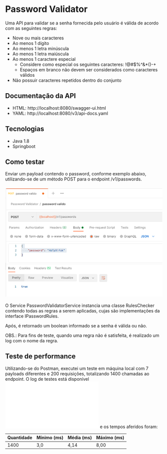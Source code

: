 # Password Validator

Uma API para validar se a senha fornecida pelo usuário é válida de acordo com as seguintes regras:

- Nove ou mais caracteres
- Ao menos 1 dígito
- Ao menos 1 letra minúscula
- Ao menos 1 letra maiúscula
- Ao menos 1 caractere especial
  - Considere como especial os seguintes caracteres: !@#$%^&*()-+
  - Espaços em branco não devem ser considerados como caracteres válidos
- Não possuir caracteres repetidos dentro do conjunto

## Documentação da API
- HTML: http://localhost:8080/swagger-ui.html
- YAML: http://localhost:8080/v3/api-docs.yaml

## Tecnologias
- Java 1.8
- Springboot

## Como testar
Enviar um payload contendo o password, conforme exemplo abaixo, utilizando-se de um método POST para o endpoint /v1/passwords.
<br><br>
![post](img/exemplo-post.PNG)
<br><br>
O Service PasswordValidatorService instancia uma classe RulesChecker contendo todas as regras a serem aplicadas, cujas são implementações da interface IPasswordRules. 

Após, é retornado um boolean informado se a senha é válida ou não.

OBS.: Para fins de teste, quando uma regra não é satisfeita, é realizado um log com o nome da regra.

## Teste de performance
Utilizando-se do Postman, executei um teste em máquina local com 7 payloads diferentes e 200 requisições, totalizando 1400 chamadas ao endpoint. O log de testes está disponível 
![aqui](log_performance/password-validator.postman_test_run.json)
e os tempos aferidos foram:

Quantidade|Mínimo (ms)|Média (ms)|Máximo (ms)
----------|----------|----------|----------|
1400|3,0|4,14|8,00
